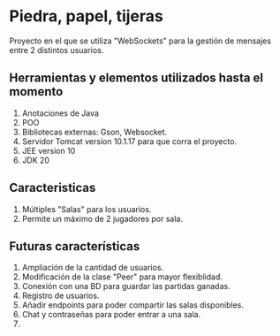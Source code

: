 # Piedra, papel, tijeras  
Proyecto en el que se utiliza "WebSockets" para la gestión de mensajes entre 2 distintos usuarios.  


## Herramientas y elementos utilizados hasta el momento

1. Anotaciones de Java
2. POO
3. Bibliotecas externas: Gson, Websocket.
4. Servidor Tomcat version 10.1.17 para que corra el proyecto.
5. JEE version 10
6. JDK 20

## Caracteristicas
1. Múltiples "Salas" para los usuarios.
2. Permite un máximo de 2 jugadores por sala.

## Futuras características

1. Ampliación de la cantidad de usuarios.
2. Modificación de la clase "Peer" para mayor flexiblidad.
3. Conexión con una BD para guardar las partidas ganadas.
4. Registro de usuarios.
5. Añadir endpoints para poder compartir las salas disponibles.
6. Chat y contraseñas para poder entrar a una sala.
7. 
